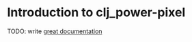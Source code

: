 # Introduction to clj_power-pixel

TODO: write [great documentation](http://jacobian.org/writing/what-to-write/)
